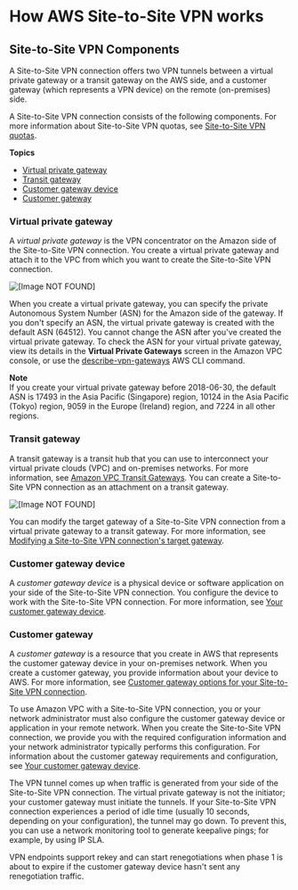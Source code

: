 # How AWS Site\-to\-Site VPN works<a name="how_it_works"></a>

## Site\-to\-Site VPN Components<a name="VPN"></a>

A Site\-to\-Site VPN connection offers two VPN tunnels between a virtual private gateway or a transit gateway on the AWS side, and a customer gateway \(which represents a VPN device\) on the remote \(on\-premises\) side\.

A Site\-to\-Site VPN connection consists of the following components\. For more information about Site\-to\-Site VPN quotas, see [Site\-to\-Site VPN quotas](vpn-limits.md)\.

**Topics**
+ [Virtual private gateway](#VPNGateway)
+ [Transit gateway](#Transit-Gateway)
+ [Customer gateway device](#CustomerGatewayDevice)
+ [Customer gateway](#CustomerGateway)

### Virtual private gateway<a name="VPNGateway"></a>

A *virtual private gateway* is the VPN concentrator on the Amazon side of the Site\-to\-Site VPN connection\. You create a virtual private gateway and attach it to the VPC from which you want to create the Site\-to\-Site VPN connection\.

![\[Image NOT FOUND\]](http://docs.aws.amazon.com/vpn/latest/s2svpn/images/vpn-how-it-works-vgw.png)

When you create a virtual private gateway, you can specify the private Autonomous System Number \(ASN\) for the Amazon side of the gateway\. If you don't specify an ASN, the virtual private gateway is created with the default ASN \(64512\)\. You cannot change the ASN after you've created the virtual private gateway\. To check the ASN for your virtual private gateway, view its details in the **Virtual Private Gateways** screen in the Amazon VPC console, or use the [describe\-vpn\-gateways](https://docs.aws.amazon.com/cli/latest/reference/ec2/describe-vpn-gateways.html) AWS CLI command\.

**Note**  
If you create your virtual private gateway before 2018\-06\-30, the default ASN is 17493 in the Asia Pacific \(Singapore\) region, 10124 in the Asia Pacific \(Tokyo\) region, 9059 in the Europe \(Ireland\) region, and 7224 in all other regions\. 

### Transit gateway<a name="Transit-Gateway"></a>

A transit gateway is a transit hub that you can use to interconnect your virtual private clouds \(VPC\) and on\-premises networks\. For more information, see [Amazon VPC Transit Gateways](https://docs.aws.amazon.com/vpc/latest/tgw/)\. You can create a Site\-to\-Site VPN connection as an attachment on a transit gateway\.

![\[Image NOT FOUND\]](http://docs.aws.amazon.com/vpn/latest/s2svpn/images/vpn-how-it-works-tgw.png)

You can modify the target gateway of a Site\-to\-Site VPN connection from a virtual private gateway to a transit gateway\. For more information, see [Modifying a Site\-to\-Site VPN connection's target gateway](modify-vpn-target.md)\.

### Customer gateway device<a name="CustomerGatewayDevice"></a>

A *customer gateway device* is a physical device or software application on your side of the Site\-to\-Site VPN connection\. You configure the device to work with the Site\-to\-Site VPN connection\. For more information, see [Your customer gateway device](your-cgw.md)\.

### Customer gateway<a name="CustomerGateway"></a>

A *customer gateway* is a resource that you create in AWS that represents the customer gateway device in your on\-premises network\. When you create a customer gateway, you provide information about your device to AWS\. For more information, see [Customer gateway options for your Site\-to\-Site VPN connection](cgw-options.md)\.

To use Amazon VPC with a Site\-to\-Site VPN connection, you or your network administrator must also configure the customer gateway device or application in your remote network\. When you create the Site\-to\-Site VPN connection, we provide you with the required configuration information and your network administrator typically performs this configuration\. For information about the customer gateway requirements and configuration, see [Your customer gateway device](your-cgw.md)\.

The VPN tunnel comes up when traffic is generated from your side of the Site\-to\-Site VPN connection\. The virtual private gateway is not the initiator; your customer gateway must initiate the tunnels\. If your Site\-to\-Site VPN connection experiences a period of idle time \(usually 10 seconds, depending on your configuration\), the tunnel may go down\. To prevent this, you can use a network monitoring tool to generate keepalive pings; for example, by using IP SLA\. 

VPN endpoints support rekey and can start renegotiations when phase 1 is about to expire if the customer gateway device hasn't sent any renegotiation traffic\.